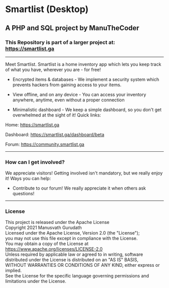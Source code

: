 # Smartlist (Desktop)
## A PHP and SQL project by ManuTheCoder
### This Repository is part of a larger project at: https://smartlist.ga
---
Meet Smartlist.
Smartlist is a home inventory app which lets you keep track of what you have, wherever you are - for free!
* Encrypted items & databases - We implement a security system which prevents hackers from gaining access to your items.

* View offline, and on any device - You can access your inventory anywhere, anytime, even without a proper connection

* Minimalistic dashboard - We keep a simple dashboard, so you don't get overwhelmed at the sight of it!
Quick links: 

Home: https://smartlist.ga 

Dashboard: https://smartlist.ga/dashboard/beta

Forum: https://community.smartlist.ga

--- 
### How can I get involved? 
We appreciate visitors! Getting involved isn't mandatory, but we really enjoy it!
Ways you can help: 
* Contribute to our forum! We really appreciate it when others ask questions!
--- 
### License

This project is released under the Apache License<br>
Copyright 2021 Manusvath Gurudath<br>
Licensed under the Apache License, Version 2.0 (the "License");<br>
you may not use this file except in compliance with the License.<br>
You may obtain a copy of the License at<br>
https://www.apache.org/licenses/LICENSE-2.0<br>
Unless required by applicable law or agreed to in writing, software<br>
distributed under the License is distributed on an "AS IS" BASIS,<br>
WITHOUT WARRANTIES OR CONDITIONS OF ANY KIND, either express or implied.<br>
See the License for the specific language governing permissions and<br>
limitations under the License.<br>
